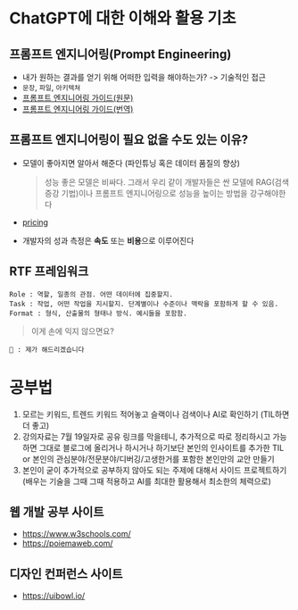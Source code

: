 # ChatGPT에 대한 이해와 활용 기초

## 프롬프트 엔지니어링(Prompt Engineering)

- 내가 원하는 결과를 얻기 위해 어떠한 입력을 해야하는가? -> 기술적인 접근
- `문장`, `파일`, `아키텍쳐`
- [프롬프트 엔지니어링 가이드(원문)](https://www.promptingguide.ai)
- [프롬프트 엔지니어링 가이드(번역)](https://www.promptingguide.ai/kr)

## 프롬프트 엔지니어링이 필요 없을 수도 있는 이유?

- 모델이 좋아지면 알아서 해준다 (파인튜닝 혹은 데이터 품질의 향상)
  > 성능 좋은 모델은 비싸다. 그래서 우리 같이 개발자들은 싼 모델에 RAG(검색 증강 기법)이나 프롬프트 엔지니어링으로 성능을 높이는 방법을 강구해야한다

- [pricing](https://openai.com/api/pricing/)
- 개발자의 성과 측정은 **속도** 또는 **비용**으로 이루어진다

## RTF 프레임워크

```
Role : 역할, 일종의 관점. 어떤 데이터에 집중할지.
Task : 작업, 어떤 작업을 지시할지. 단계별이나 수준이나 맥락을 포함하게 할 수 있음.
Format : 형식, 산출물의 형태나 방식. 예시들을 포함함.
```

> 이게 손에 익지 않으면요?

```
🤖 : 제가 해드리겠습니다
```

# 공부법

1. 모르는 키워드, 트렌드 키워드 적어놓고 슬랙이나 검색이나 AI로 확인하기 (TIL하면 더 좋고)
2. 강의자료는 7월 19일자로 공유 링크를 막을테니, 추가적으로 따로 정리하시고 가능하면 그대로 블로그에 올리거나 하시거나 하기보단 본인의 인사이트를 추가한 TIL or 본인의 관심분야/전문분야/디버깅/고생한거를 포함한 본인만의 교안 만들기
3. 본인이 굳이 추가적으로 공부하지 않아도 되는 주제에 대해서 사이드 프로젝트하기 (배우는 기술을 그때 그때 적용하고 AI를 최대한 활용해서 최소한의 체력으로)

## 웹 개발 공부 사이트
- https://www.w3schools.com/
- https://poiemaweb.com/

## 디자인 컨퍼런스 사이트
- https://uibowl.io/
